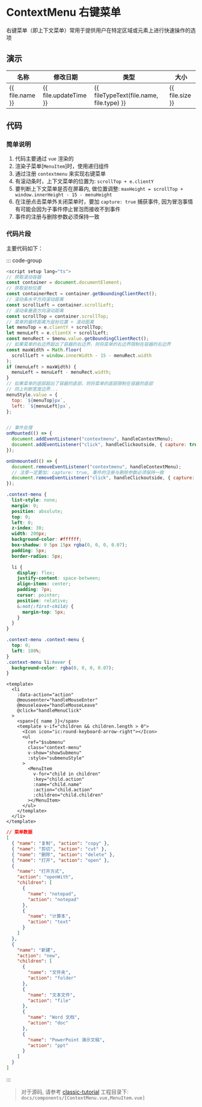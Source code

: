 # ContextMenu 右键菜单

右键菜单（即上下文菜单）常用于提供用户在特定区域或元素上进行快速操作的选项

<script setup>
  import "../styles/context_menu.css"
  import FileIcon from '../components/FileIcon.vue'
  import ContextMenu from '../components/ContextMenu.vue'

  function fileType(name, ftype) {
    if (ftype === 1) {
      return 1;
    } else if (name === '.gitignore') {
      return 3;
    } else if (name === 'LICENSE') {
      return 2;
    } else if (name.endsWith('.md')) {
      return 6;
    } else if (name.endsWith('.json')) {
      return 4;
    } else if (name.endsWith('.yaml')) {
      return 5;
    }
    return 0;
  }

  function fileTypeText(name, ftype) {
    if (ftype === 1) {
      return '文件夹';
    } else if (name === '.gitignore') {
      return 'gitignore';
    } else if (name === 'LICENSE') {
      return 'LICENSE';
    } else if (name.endsWith('.md')) {
      return 'Markdown 源文件';
    } else if (name.endsWith('.json')) {
      return 'JSON 文件';
    } else if (name.endsWith('.yaml')) {
      return 'Yaml 源文件';
    }
    return '文本文件';
  }

  const files = [{
    type: 1,
    name: '.github',
    updateTime: '2024/8/22 17:43'
  }, {
    type: 1,
    name: 'docs',
    updateTime: '2024/8/23 12:00'
  }, {
    type: 1,
    name: 'node_modules',
    updateTime: '2024/8/23 15:18'
  }, {
    type: 0,
    name: '.gitignore',
    updateTime: '2024/8/22 17:51',
    size: '1KB'
  }, {
    type: 0,
    name: 'LICENSE',
    updateTime: '2024/8/22 17:43',
    size: '2KB'
  }, {
    type: 0,
    name: 'package.json',
    updateTime: '2024/8/23 15:18',
    size: '1KB'
  }, {
    type: 0,
    name: 'pnpm-lock.yaml',
    updateTime: '2024/8/23 15:18',
    size: '56KB'
  }, {
    type: 0,
    name: 'README.md',
    updateTime: '2024/8/22 17:51',
    size: '1KB'
  }, {
    type: 0,
    name: 'tsconfig.json',
    updateTime: '2024/8/22 17:43',
    size: '1KB'
  }]
</script>

## 演示

<table class="file-table">
  <thead>
    <tr>
      <th>名称</th>
      <th>修改日期</th>
      <th>类型</th>
      <th>大小</th>
    </tr>
  </thead>
  <tbody data-context-menu>
    <tr v-for="file in files" :key="file.name" :data-context-menu="file.type">
      <td>
        <FileIcon 
          :type="fileType(file.name, file.type)"
          :class="['file-type-icon', 'file-icon' + file.type]"
        ></FileIcon>
        <span class="file-name">{{ file.name }}</span>
      </td>
      <td>{{ file.updateTime }}</td>
      <td>{{ fileTypeText(file.name, file.type) }}</td>
      <td>{{ file.size }}</td>
    </tr>
  </tbody>
</table>
<ContextMenu></ContextMenu>

## 代码

### 简单说明

1. 代码主要通过 `vue` 渲染的
2. 渲染子菜单[`MenuItem`]时，使用递归组件
3. 通过注册 `contextmenu` 来实现右键菜单
4. 有滚动条时，上下文菜单的位置为: `scrollTop + e.clientY`
5. 要判断上下文菜单是否在屏幕内, 做位置调整: `maxHeight = scrollTop + window.innerHeight - 15 - menuHeight`
6. 在注册点击菜单外关闭菜单时，要加 `capture: true` 捕获事件, 因为冒泡事情有可能会因为子事件停止冒泡而接收不到事件
7. 事件的注册与删除参数必须保持一致

### 代码片段

主要代码如下：

::: code-group

```js [js]
<script setup lang="ts">
// 获取滚动容器
const container = document.documentElement;
// 获取鼠标位置
const containerRect = container.getBoundingClientRect();
// 滚动条水平方向滚动距离
const scrollLeft = container.scrollLeft;
// 滚动条垂直方向滚动距离
const scrollTop = container.scrollTop;
// 菜单的最终距离为鼠标位置 + 滚动距离
let menuTop = e.clientY + scrollTop;
let menuLeft = e.clientX + scrollLeft;
const menuRect = $menu.value.getBoundingClientRect();
// 如果菜单的右边界超出了容器的右边界，则将菜单的右边界限制在容器的右边界
const maxWidth = Math.floor(
  scrollLeft + window.innerWidth - 15 - menuRect.width
);
if (menuLeft > maxWidth) {
  menuLeft = menuLeft - menuRect.width;
}
// 如果菜单的底部超出了容器的底部，则将菜单的底部限制在容器的底部
// 同上判断宽度边界...
menuStyle.value = {
  top: `${menuTop}px`,
  left: `${menuLeft}px`,
};


// 事件处理
onMounted(() => {
  document.addEventListener("contextmenu", handleContextMenu);
  document.addEventListener("click", handleClickoutside, { capture: true });
});

onUnmounted(() => {
  document.removeEventListener("contextmenu", handleContextMenu);
  // 注意一定要加: capture: true, 事件的注册与删除参数必须保持一致
  document.removeEventListener("click", handleClickoutside, { capture: true });
});
```

```css [css]
.context-menu {
  list-style: none;
  margin: 0;
  position: absolute;
  top: 0;
  left: 0;
  z-index: 30;
  width: 200px;
  background-color: #ffffff;
  box-shadow: 0 5px 15px rgba(0, 0, 0, 0.07);
  padding: 5px;
  border-radius: 5px;

  li {
    display: flex;
    justify-content: space-between;
    align-items: center;
    padding: 7px;
    cursor: pointer;
    position: relative;
    &:not(:first-child) {
      margin-top: 5px;
    }
  }
}

.context-menu .context-menu {
  top: 0;
  left: 100%;
}
.context-menu li:hover {
  background-color: rgba(0, 0, 0, 0.07);
}
```

```vue [MenuItem.vue]
<template>
  <li
    :data-action="action"
    @mouseenter="handleMouseEnter"
    @mouseleave="handleMouseLeave"
    @click="handleMenuClick"
  >
    <span>{{ name }}</span>
    <template v-if="children && children.length > 0">
      <Icon icon="ic:round-keyboard-arrow-right"></Icon>
      <ul
        ref="$submenu"
        class="context-menu"
        v-show="showSubmenu"
        :style="submenuStyle"
      >
        <MenuItem
          v-for="child in children"
          :key="child.action"
          :name="child.name"
          :action="child.action"
          :children="child.children"
        ></MenuItem>
      </ul>
    </template>
  </li>
</template>
```

```json [data.json]
// 菜单数据
[
  { "name": "复制", "action": "copy" },
  { "name": "剪切", "action": "cut" },
  { "name": "删除", "action": "delete" },
  { "name": "打开", "action": "open" },
  {
    "name": "打开方式",
    "action": "openWith",
    "children": [
      {
        "name": "notepad",
        "action": "notepad"
      },
      {
        "name": "计算本",
        "action": "text"
      }
    ]
  },
  {
    "name": "新建",
    "action": "new",
    "children": [
      {
        "name": "文件夹",
        "action": "folder"
      },
      {
        "name": "文本文件",
        "action": "file"
      },
      {
        "name": "Word 文档",
        "action": "doc"
      },
      {
        "name": "PowerPoint 演示文稿",
        "action": "ppt"
      }
    ]
  }
]
```

:::

> 对于源码, 请参考 [classic-tutorial](https://github.com/DvShu/classic-tutorial) 工程目录下: `docs/components/[ContextMenu.vue,MenuItem.vue]`

